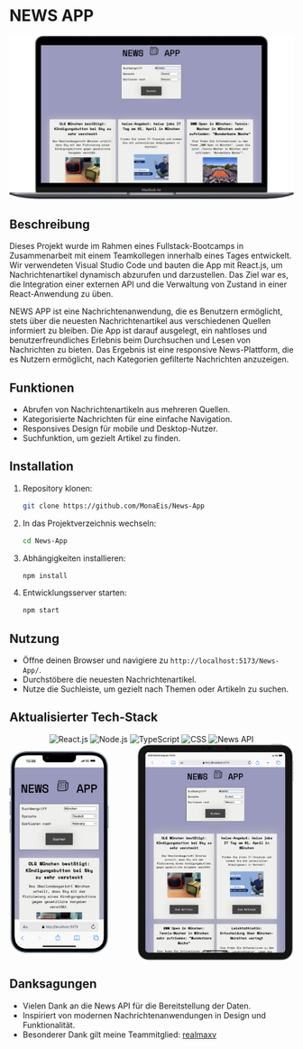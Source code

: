 # NEWS APP

![news app in laptop](src/assets/img/Macbook-Air-localhost.png)

## Beschreibung

Dieses Projekt wurde im Rahmen eines Fullstack-Bootcamps in Zusammenarbeit mit einem Teamkollegen innerhalb eines Tages entwickelt. Wir verwendeten Visual Studio Code und bauten die App mit React.js, um Nachrichtenartikel dynamisch abzurufen und darzustellen. Das Ziel war es, die Integration einer externen API und die Verwaltung von Zustand in einer React-Anwendung zu üben.

NEWS APP ist eine Nachrichtenanwendung, die es Benutzern ermöglicht, stets über die neuesten Nachrichtenartikel aus verschiedenen Quellen informiert zu bleiben. Die App ist darauf ausgelegt, ein nahtloses und benutzerfreundliches Erlebnis beim Durchsuchen und Lesen von Nachrichten zu bieten. Das Ergebnis ist eine responsive News-Plattform, die es Nutzern ermöglicht, nach Kategorien gefilterte Nachrichten anzuzeigen.

## Funktionen

- Abrufen von Nachrichtenartikeln aus mehreren Quellen.
- Kategorisierte Nachrichten für eine einfache Navigation.
- Responsives Design für mobile und Desktop-Nutzer.
- Suchfunktion, um gezielt Artikel zu finden.

## Installation

1. Repository klonen:
    ```bash
    git clone https://github.com/MonaEis/News-App
    ```
2. In das Projektverzeichnis wechseln:
    ```bash
    cd News-App
    ```
3. Abhängigkeiten installieren:
    ```bash
    npm install
    ```
4. Entwicklungsserver starten:
    ```bash
    npm start
    ```

## Nutzung

- Öffne deinen Browser und navigiere zu `http://localhost:5173/News-App/`.
- Durchstöbere die neuesten Nachrichtenartikel.
- Nutze die Suchleiste, um gezielt nach Themen oder Artikeln zu suchen.
## Aktualisierter Tech-Stack

<div align="center">
    <img src="https://img.shields.io/badge/-React.js-61DAFB?logo=react&logoColor=white" alt="React.js" />
    <img src="https://img.shields.io/badge/-Node.js-339933?logo=node.js&logoColor=white" alt="Node.js" />
    <img src="https://img.shields.io/badge/-TypeScript-3178C6?logo=typescript&logoColor=white" alt="TypeScript" />
    <img src="https://img.shields.io/badge/-CSS-1572B6?logo=css3&logoColor=white" alt="CSS" />
    <img src="https://img.shields.io/badge/-News%20API-4285F4?logo=news&logoColor=white" alt="News API" />
</div>

<div style="display: flex; justify-content: space-between; align-items: center; width: 100%">
    <img style="width: 35%; height: auto; object-fit: contain" src="src/assets/img/iPhone-13-PRO-localhost.png">
    <img style="width: 55%; height: auto; object-fit: contain"  src="src/assets/img/iPad-PRO-11-localhost.png">
</div>

## Danksagungen

- Vielen Dank an die News API für die Bereitstellung der Daten.
- Inspiriert von modernen Nachrichtenanwendungen in Design und Funktionalität.
- Besonderer Dank gilt meine Teammitglied:
    [realmaxv](https://github.com/realmaxv)